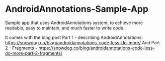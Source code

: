 # AndroidAnnotations-Sample-App

Sample app that uses AndroidAnnotations system, to achieve more readable, easy to maintain, and much faster to write code.

It comes with the blog post Part 1 - describing AndroidAnnotations: https://snowdog.co/blog/androidannotations-code-less-do-more/
And Part 2 - Fragments - https://snowdog.co/blog/androidannotations-code-less-do-more-part-2-fragments/
